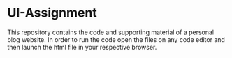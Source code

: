 # UI-Assignment
This repository contains the code and supporting material of a personal blog website. In order to run the code open the files on any code editor and then launch the html file in your respective browser.
